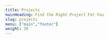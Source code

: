 ```yaml
---
title: Projects
mainHeading: Find the Right Project For You
slug: projects
menu: ["main","footer"]
weight: 20
---
```

